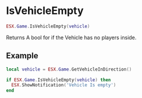 # IsVehicleEmpty

```lua
ESX.Game.IsVehicleEmpty(vehicle)
```

Returns A bool for if the Vehicle has no players inside.

## Example

```lua
local vehicle = ESX.Game.GetVehicleInDirection()

if ESX.Game.IsVehicleEmpty(vehicle) then
  ESX.ShowNotification('Vehicle Is empty')
end

```
